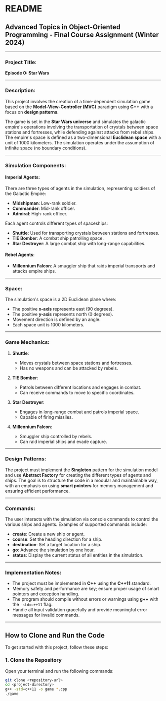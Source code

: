 # README

## Advanced Topics in Object-Oriented Programming - Final Course Assignment (Winter 2024)

---

### Project Title:
**Episode 0: Star Wars**

---

### Description:
This project involves the creation of a time-dependent simulation game based on the **Model-View-Controller (MVC)** paradigm using **C++** with a focus on **design patterns**.

The game is set in the **Star Wars universe** and simulates the galactic empire's operations involving the transportation of crystals between space stations and fortresses, while defending against attacks from rebel ships. The empire's space is defined as a two-dimensional **Euclidean space** with a unit of 1000 kilometers. The simulation operates under the assumption of infinite space (no boundary conditions).

---

### Simulation Components:

#### Imperial Agents:
There are three types of agents in the simulation, representing soldiers of the Galactic Empire:
- **Midshipman**: Low-rank soldier.
- **Commander**: Mid-rank officer.
- **Admiral**: High-rank officer.

Each agent controls different types of spaceships:
- **Shuttle**: Used for transporting crystals between stations and fortresses.
- **TIE Bomber**: A combat ship patrolling space.
- **Star Destroyer**: A large combat ship with long-range capabilities.

#### Rebel Agents:
- **Millennium Falcon**: A smuggler ship that raids imperial transports and attacks empire ships.

---

### Space:
The simulation's space is a 2D Euclidean plane where:
- The positive **x-axis** represents east (90 degrees).
- The positive **y-axis** represents north (0 degrees).
- Movement direction is defined by an angle.
- Each space unit is 1000 kilometers.

---

### Game Mechanics:

1. **Shuttle**: 
   - Moves crystals between space stations and fortresses.
   - Has no weapons and can be attacked by rebels.
   
2. **TIE Bomber**: 
   - Patrols between different locations and engages in combat.
   - Can receive commands to move to specific coordinates.

3. **Star Destroyer**: 
   - Engages in long-range combat and patrols imperial space.
   - Capable of firing missiles.

4. **Millennium Falcon**: 
   - Smuggler ship controlled by rebels.
   - Can raid imperial ships and evade capture.

---

### Design Patterns:
The project must implement the **Singleton** pattern for the simulation model and use **Abstract Factory** for creating the different types of agents and ships. The goal is to structure the code in a modular and maintainable way, with an emphasis on using **smart pointers** for memory management and ensuring efficient performance.

---

### Commands:
The user interacts with the simulation via console commands to control the various ships and agents. Examples of supported commands include:
- **create**: Create a new ship or agent.
- **course**: Set the heading direction for a ship.
- **destination**: Set a target location for a ship.
- **go**: Advance the simulation by one hour.
- **status**: Display the current status of all entities in the simulation.

---

### Implementation Notes:
- The project must be implemented in **C++** using the **C++11** standard.
- Memory safety and performance are key; ensure proper usage of smart pointers and exception handling.
- The program should compile without errors or warnings using **g++** with the `-std=c++11` flag.
- Handle all input validation gracefully and provide meaningful error messages for invalid commands.

---
## How to Clone and Run the Code

To get started with this project, follow these steps:

### 1. Clone the Repository
Open your terminal and run the following commands:

```bash
git clone <repository-url>
cd <project-directory>
g++ -std=c++11 -o game *.cpp
./game
```
